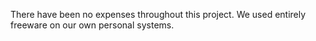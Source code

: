 There have been no expenses throughout this project. We used entirely freeware on our own personal systems.
